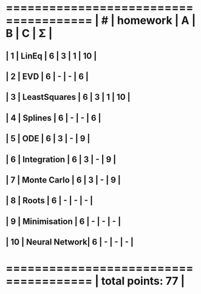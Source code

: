  ======================================
| #  | homework      | A | B | C | Σ  |
 ======================================
| 1  | LinEq         | 6 | 3 | 1 | 10 |
---------------------------------------
| 2  | EVD           | 6 | - | - | 6  |
---------------------------------------
| 3  | LeastSquares  | 6 | 3 | 1 | 10 |
---------------------------------------
| 4  | Splines       | 6 | - | - | 6  |
---------------------------------------
| 5  | ODE           | 6 | 3 | - | 9  |
---------------------------------------
| 6  | Integration   | 6 | 3 | - | 9  |
---------------------------------------
| 7  | Monte Carlo   | 6 | 3 | - | 9  |
---------------------------------------
| 8  | Roots         | 6 | - | - | -  |
---------------------------------------
| 9  | Minimisation  | 6 | - | - | -  |
---------------------------------------
| 10 | Neural Network| 6 | - | - | -  |
---------------------------------------
 ======================================
|                    total points: 77 |
 ======================================
